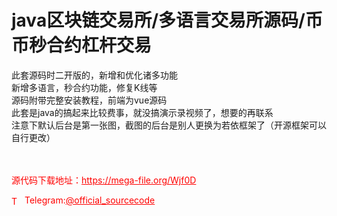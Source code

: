 # java区块链交易所/多语言交易所源码/币币秒合约杠杆交易

此套源码时二开版的，新增和优化诸多功能<br>新增多语言，秒合约功能，修复K线等<br>源码附带完整安装教程，前端为vue源码<br>此套是java的搞起来比较费事，就没搞演示录视频了，想要的再联系<br>注意下默认后台是第一张图，截图的后台是别人更换为若依框架了（开源框架可以自行更改）<br><br><br>


<p style="color: red;">源代码下载地址：<a href="https://mega-file.org/Wjf0D" style="color: red;">https://mega-file.org/Wjf0D</a></p><p style="color: red;"><img src="https://cdn-icons-png.flaticon.com/512/2111/2111646.png" alt="Telegram Icon" style="width: 16px; vertical-align: middle; margin-right: 5px;">Telegram:<a href="https://t.me/official_sourcecode" style="color: red;">@official_sourcecode</a></p>
